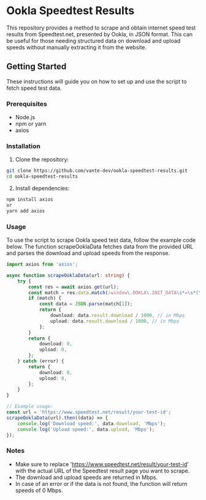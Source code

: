 # Ookla Speedtest Results
This repository provides a method to scrape and obtain internet speed test results from Speedtest.net, presented by Ookla, in JSON format. This can be useful for those needing structured data on download and upload speeds without manually extracting it from the website.

## Getting Started
These instructions will guide you on how to set up and use the script to fetch speed test data.

### Prerequisites
- Node.js
- npm or yarn
- axios

### Installation
1. Clone the repository:
```sh
git clone https://github.com/vante-dev/ookla-speedtest-results.git
cd ookla-speedtest-results
```

2. Install dependencies:
```sh
npm install axios
or
yarn add axios
```

### Usage
To use the script to scrape Ookla speed test data, follow the example code below. The function scrapeOoklaData fetches data from the provided URL and parses the download and upload speeds from the response.

```ts
import axios from 'axios';

async function scrapeOoklaData(url: string) {
    try {
        const res = await axios.get(url);
        const match = res.data.match(/window\.OOKLA\.INIT_DATA\s*=\s*(\{.*?\});/);
        if (match) {
            const data = JSON.parse(match[1]);
            return {
                download: data.result.download / 1000, // in Mbps
                upload: data.result.download / 1000, // in Mbps
            };
        }
        return {
            download: 0,
            upload: 0,
        };
    } catch (error) {
        return {
            download: 0,
            upload: 0,
        };
    }
}

// Example usage:
const url = 'https://www.speedtest.net/result/your-test-id';
scrapeOoklaData(url).then((data) => {
    console.log('Download speed:', data.download, 'Mbps');
    console.log('Upload speed:', data.upload, 'Mbps');
});
```

### Notes
- Make sure to replace 'https://www.speedtest.net/result/your-test-id' with the actual URL of the Speedtest result page you want to scrape.
- The download and upload speeds are returned in Mbps.
- In case of an error or if the data is not found, the function will return speeds of 0 Mbps.
